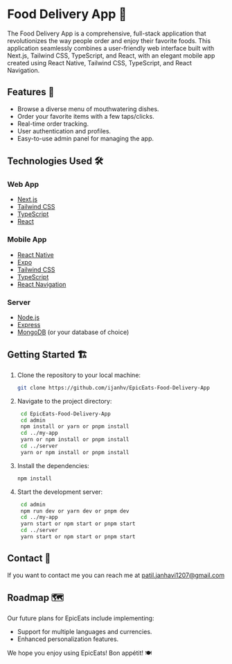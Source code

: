 # Food Delivery App 🍔

The Food Delivery App is a comprehensive, full-stack application that revolutionizes the way people order and enjoy their favorite foods. This application seamlessly combines a user-friendly web interface built with Next.js, Tailwind CSS, TypeScript, and React, with an elegant mobile app created using React Native, Tailwind CSS, TypeScript, and React Navigation.

## Features 🚀

- Browse a diverse menu of mouthwatering dishes.
- Order your favorite items with a few taps/clicks.
- Real-time order tracking.   
- User authentication and profiles.
- Easy-to-use admin panel for managing the app.


## Technologies Used 🛠️


### Web App
- [Next.js](https://nextjs.org/)
- [Tailwind CSS](https://tailwindcss.com/)
- [TypeScript](https://www.typescriptlang.org/)
- [React](https://reactjs.org/)

### Mobile App
- [React Native](https://reactnative.dev/)
- [Expo](https://expo.io/)
- [Tailwind CSS](https://tailwindcss.com/)
- [TypeScript](https://www.typescriptlang.org/)
- [React Navigation](https://reactnavigation.org/)

### Server
- [Node.js](https://nodejs.org/)
- [Express](https://expressjs.com/)
- [MongoDB](https://www.mongodb.com/) (or your database of choice)



## Getting Started 🏗️

1. Clone the repository to your local machine:

   ```bash
   git clone https://github.com/ijanhv/EpicEats-Food-Delivery-App

2. Navigate to the project directory:

   ```bash
    cd EpicEats-Food-Delivery-App
    cd admin
    npm install or yarn or pnpm install
    cd ../my-app
    yarn or npm install or pnpm install
    cd ../server
    yarn or npm install or pnpm install
   ```
3. Install the dependencies:

   ```bash
   npm install

   ```
4. Start the development server:

   ```bash
    cd admin
    npm run dev or yarn dev or pnpm dev
    cd ../my-app
    yarn start or npm start or pnpm start
    cd ../server
    yarn start or npm start or pnpm start
    ```

## Contact 📧

If you want to contact me you can reach me at patil.janhavi1207@gmail.com

## Roadmap 🗺️

Our future plans for EpicEats include implementing:

- Support for multiple languages and currencies.
- Enhanced personalization features.

We hope you enjoy using EpicEats! Bon appétit! 🍽️